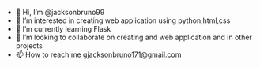 - 👋 Hi, I’m @jacksonbruno99
- 👀 I’m interested in creating web application using python,html,css
- 🌱 I’m currently learning Flask
- 💞️ I’m looking to collaborate on creating and web application and in other projects
- 📫 How to reach me  gjacksonbruno171@gmail.com

<!---
jacksonbruno99/jacksonbruno99 is a ✨ special ✨ repository because its `README.md` (this file) appears on your GitHub profile.
You can click the Preview link to take a look at your changes.
--->
